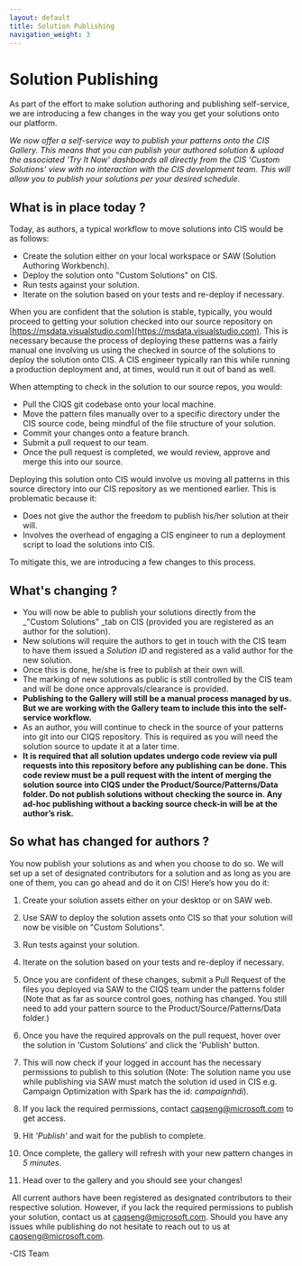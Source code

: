 ```yaml
---
layout: default
title: Solution Publishing
navigation_weight: 3
---
```

# Solution Publishing
As part of the effort to make solution authoring and publishing self-service, we are introducing a few changes in the way you get your solutions onto our platform.

_We now offer a self-service way to publish your patterns onto the CIS Gallery. This means that you can publish your authored solution & upload the associated 'Try It Now' dashboards all directly from the CIS 'Custom Solutions' view with no interaction with the CIS development team. This will allow you to publish your solutions per your desired schedule._

## What is in place today ?

Today, as authors, a typical workflow to move solutions into
CIS would be as follows:

- Create the solution either on your local workspace or SAW (Solution Authoring Workbench). 
- Deploy the solution onto "Custom Solutions" on CIS. 
- Run tests against your solution. 
- Iterate on the solution based on your tests and re-deploy if necessary. 

When you are confident that the solution is stable, typically, you would proceed to getting your solution checked into our source repository on [https://msdata.visualstudio.com](https://msdata.visualstudio.com). This is necessary because the process of deploying these patterns was a fairly manual one involving us using the checked in source of the solutions to deploy the solution onto CIS. A CIS engineer typically ran this while running a production deployment and, at times, would run it out of band as well.

When attempting to check in the solution to our source repos, you would: 

- Pull the CIQS git codebase onto your local machine. 
- Move the pattern files manually over to a specific directory under the CIS source code, being mindful of the file structure of your solution. 
- Commit your changes onto a feature branch. 
- Submit a pull request to our team. 
- Once the pull request is completed, we would review, approve and merge this into our source. 

Deploying this solution onto CIS would involve us moving all patterns in this source directory into our CIS repository as we mentioned earlier. This is problematic because it: 

- Does not give the author the freedom to publish his/her solution at their will. 
- Involves the overhead of engaging a CIS engineer to run a deployment script to load the solutions into CIS.

To mitigate this, we are introducing a few changes to this process.

## What's changing ?
- You will now be able to publish your solutions directly from the _"Custom Solutions" _tab on CIS (provided you are registered as an author for the solution).
- New solutions will require the authors to get in touch with the CIS team to have them issued a _Solution ID_ and registered as a valid author for the new solution. 
- Once this is done, he/she is free to publish at their own will. 
- The marking of new solutions as public is still controlled by the CIS team and will be done once approvals/clearance is provided.
- **Publishing to the Gallery will still be a manual process managed by us. But we are working with the Gallery team to include this into the self-service workflow.**
- As an author, you will continue to check in the source of your patterns into git into our CIQS repository. This is required as you will need the solution source to update it at a later time. 
- **It is required that all solution updates undergo code review via pull requests into this repository before any publishing can be done. This code review must be a pull request with the intent of merging the solution source into CIQS under the Product/Source/Patterns/Data folder. Do not publish solutions without checking the source in. Any ad-hoc publishing without a backing source check-in will be at the author’s risk.**

## So what has changed for authors ?

You now publish your solutions as and when you choose to do so. We will set up a set of designated
contributors for a solution and as long as you are one of them, you can go ahead and do it on CIS! Here’s how you do it:

1. Create your solution assets either on your desktop or on SAW web. 
2. Use SAW to deploy the solution assets onto CIS so that your solution will now be visible on "Custom Solutions". 
3. Run tests against your solution. 
4. Iterate on the solution based on your tests and re-deploy if necessary. 
5. Once you are confident of these changes, submit a Pull Request of the files you deployed via SAW to the CIQS team under the patterns folder (Note that as far as source control goes, nothing has changed. You still need to add your pattern source to the Product/Source/Patterns/Data folder.)
7. Once you have the required approvals on the pull request, hover over the solution in 'Custom Solutions' and click the 'Publish' button. 

1. This will now check if your logged in account has the necessary permissions to publish to this solution (Note: The solution name you use while publishing via SAW must match the solution id used in CIS e.g. Campaign Optimization with Spark has the id: _campaignhdi_).

1. If you lack the required permissions, contact [caqseng@microsoft.com](mailto:caqseng@microsoft.com) to get access.
1. Hit _'Publish'_ and wait for the publish to complete. 
1. Once complete, the gallery will refresh with your new pattern changes in _5 minutes_. 
2. Head over to the gallery and you should see your changes! 

 All current authors have been registered as designated contributors to their respective solution. However, if you lack the required permissions to publish your solution, contact us at [caqseng@microsoft.com](mailto:caqseng@microsoft.com). Should you have any issues while publishing do not hesitate to reach out to us at [caqseng@microsoft.com](mailto:caqseng@microsoft.com).

-CIS Team 

